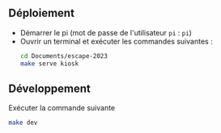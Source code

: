 ## Déploiement

- Démarrer le pi (mot de passe de l'utilisateur `pi` : `pi`)
- Ouvrir un terminal et exécuter les commandes suivantes :
  ```sh
  cd Documents/escape-2023
  make serve kiosk
  ```

## Développement

Exécuter la commande suivante

```sh
make dev
```